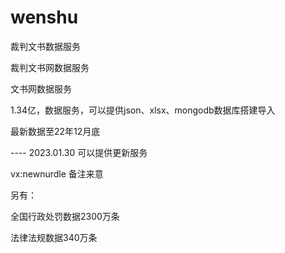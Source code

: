 # wenshu
裁判文书数据服务

裁判文书网数据服务

文书网数据服务

1.34亿，数据服务，可以提供json、xlsx、mongodb数据库搭建导入

最新数据至22年12月底

---- 2023.01.30 可以提供更新服务

vx:newnurdle 备注来意

另有：

全国行政处罚数据2300万条

法律法规数据340万条

